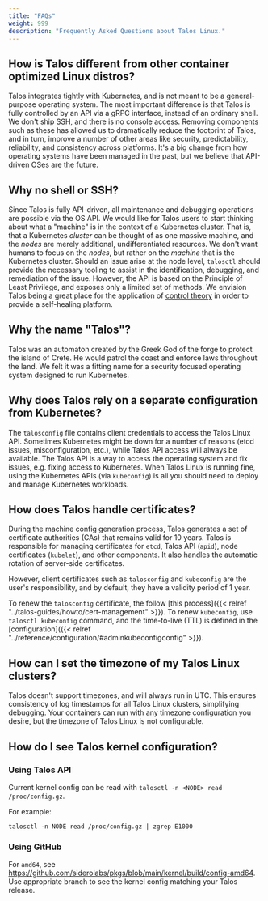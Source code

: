 ```yaml
---
title: "FAQs"
weight: 999
description: "Frequently Asked Questions about Talos Linux."
---
```


<!-- markdownlint-disable MD026 -->

## How is Talos different from other container optimized Linux distros?

Talos integrates tightly with Kubernetes, and is not meant to be a general-purpose operating system.
The most important difference is that Talos is fully controlled by an API via a gRPC interface, instead of an ordinary shell.
We don't ship SSH, and there is no console access.
Removing components such as these has allowed us to dramatically reduce the footprint of Talos, and in turn, improve a number of other areas like security, predictability, reliability, and consistency across platforms.
It's a big change from how operating systems have been managed in the past, but we believe that API-driven OSes are the future.

## Why no shell or SSH?

Since Talos is fully API-driven, all maintenance and debugging operations are possible via the OS API.
We would like for Talos users to start thinking about what a "machine" is in the context of a Kubernetes cluster.
That is, that a Kubernetes _cluster_ can be thought of as one massive machine, and the _nodes_ are merely additional, undifferentiated resources.
We don't want humans to focus on the _nodes_, but rather on the _machine_ that is the Kubernetes cluster.
Should an issue arise at the node level, `talosctl` should provide the necessary tooling to assist in the identification, debugging, and remediation of the issue.
However, the API is based on the Principle of Least Privilege, and exposes only a limited set of methods.
We envision Talos being a great place for the application of [control theory](https://en.wikipedia.org/wiki/Control_theory) in order to provide a self-healing platform.

## Why the name "Talos"?

Talos was an automaton created by the Greek God of the forge to protect the island of Crete.
He would patrol the coast and enforce laws throughout the land.
We felt it was a fitting name for a security focused operating system designed to run Kubernetes.

## Why does Talos rely on a separate configuration from Kubernetes?

The `talosconfig` file contains client credentials to access the Talos Linux API.
Sometimes Kubernetes might be down for a number of reasons (etcd issues, misconfiguration, etc.), while Talos API access will always be available.
The Talos API is a way to access the operating system and fix issues, e.g. fixing access to Kubernetes.
When Talos Linux is running fine, using the Kubernetes APIs (via `kubeconfig`) is all you should need to deploy and manage Kubernetes workloads.

## How does Talos handle certificates?

During the machine config generation process, Talos generates a set of certificate authorities (CAs) that remains valid for 10 years.
Talos is responsible for managing certificates for `etcd`, Talos API (`apid`), node certificates (`kubelet`), and other components.
It also handles the automatic rotation of server-side certificates.

However, client certificates such as `talosconfig` and `kubeconfig` are the user's responsibility, and by default, they have a validity period of 1 year.

To renew the `talosconfig` certificate, the follow [this process]({{< relref "../talos-guides/howto/cert-management" >}}).
To renew `kubeconfig`, use `talosctl kubeconfig` command, and the time-to-live (TTL) is defined in the [configuration]({{< relref "../reference/configuration/#adminkubeconfigconfig" >}}).

## How can I set the timezone of my Talos Linux clusters?

Talos doesn't support timezones, and will always run in UTC.
This ensures consistency of log timestamps for all Talos Linux clusters, simplifying debugging.
Your containers can run with any timezone configuration you desire, but the timezone of Talos Linux is not configurable.

## How do I see Talos kernel configuration?

### Using Talos API

Current kernel config can be read with `talosctl -n <NODE> read /proc/config.gz`.

For example:

```shell
talosctl -n NODE read /proc/config.gz | zgrep E1000
```

### Using GitHub

For `amd64`, see https://github.com/siderolabs/pkgs/blob/main/kernel/build/config-amd64.
Use appropriate branch to see the kernel config matching your Talos release.
